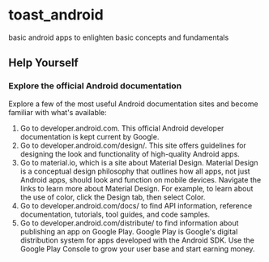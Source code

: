 # toast_android
basic android apps to enlighten basic concepts and fundamentals


## Help Yourself 

### Explore the official Android documentation

Explore a few of the most useful Android documentation sites and become familiar with what's available:

1. Go to developer.android.com. This official Android developer documentation is kept current by Google.
2. Go to developer.android.com/design/. This site offers guidelines for designing the look and functionality of high-quality Android apps.
3. Go to material.io, which is a site about Material Design. Material Design is a conceptual design philosophy that outlines how all apps, not just Android apps, should look and function on mobile devices. Navigate the links to learn more about Material Design. For example, to learn about the use of color, click the Design tab, then select Color.
4. Go to developer.android.com/docs/ to find API information, reference documentation, tutorials, tool guides, and code samples.
5. Go to developer.android.com/distribute/ to find information about publishing an app on Google Play. Google Play is Google's digital distribution system for apps developed with the Android SDK. Use the Google Play Console to grow your user base and start earning money.
